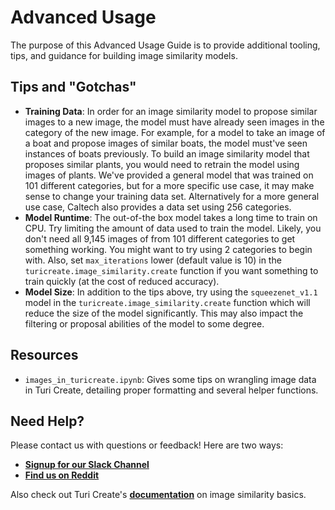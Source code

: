 # Advanced Usage

The purpose of this Advanced Usage Guide is to provide additional tooling, tips, and guidance for building image similarity models. 

## Tips and "Gotchas"

-  **Training Data**: In order for an image similarity  model to propose similar images to a new image, the model must have already seen images in the category of the new image. For example, for a model to take an image of a boat and propose images of similar boats, the model must've seen instances of boats previously. To build an image similarity model that proposes similar plants, you would need to retrain the model using images of plants. We've provided a general model that was trained on 101 different categories, but for a more specific use case, it may make sense to change your training data set. Alternatively for a more general use case, Caltech also provides a data set using 256 categories. 
-  **Model Runtime**: The out-of-the box model takes a long time to train on CPU. Try limiting the amount of data used to train the model. Likely, you don't need all 9,145 images of from 101 different categories to get something working. You might want to try using 2 categories to begin with. Also, set `max_iterations` lower (default value is 10) in the `turicreate.image_similarity.create` function if you want something to train quickly (at the cost of reduced accuracy).
-  **Model Size**: In addition to the tips above, try using the `squeezenet_v1.1` model in the `turicreate.image_similarity.create` function which will reduce the size of the model significantly. This may also impact the filtering or proposal abilities of the model to some degree.

## Resources

-  `images_in_turicreate.ipynb`: Gives some tips on wrangling image data in Turi Create, detailing proper formatting and several helper functions.

## Need Help?
Please contact us with questions or feedback! Here are two ways:


-  [**Signup for our Slack Channel**](https://skafosai.slack.com/)
-  [**Find us on Reddit**](https://reddit.com/r/skafos) 

Also check out Turi Create's [**documentation**](https://apple.github.io/turicreate/docs/userguide/image_similarity/) on image similarity basics.